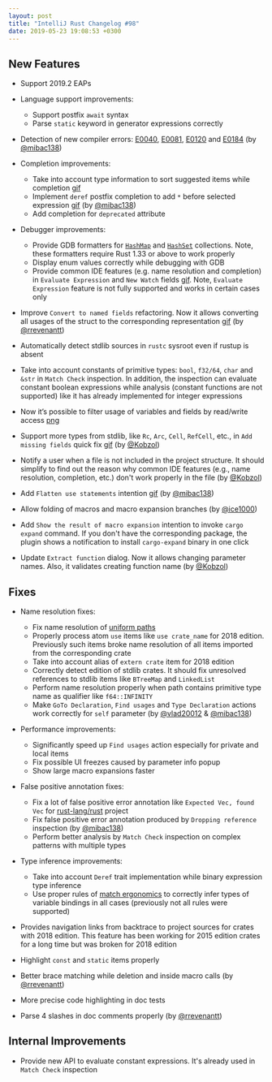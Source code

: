 ```yaml
---
layout: post
title: "IntelliJ Rust Changelog #98"
date: 2019-05-23 19:08:53 +0300
---
```



## New Features

* Support 2019.2 EAPs

* Language support improvements:
  * Support postfix `await` syntax
  * Parse `static` keyword in generator expressions correctly

* Detection of new compiler errors: [E0040](https://doc.rust-lang.org/error-index.html#E0040), 
[E0081](https://doc.rust-lang.org/error-index.html#E0081), 
[E0120](https://doc.rust-lang.org/error-index.html#E0120)
and [E0184](https://doc.rust-lang.org/error-index.html#E0184) (by [@mibac138])

* Completion improvements:
  * Take into account type information to sort suggested items while completion [gif](https://user-images.githubusercontent.com/4854600/58242981-7da3ed80-7d58-11e9-9550-dbe629f512d1.gif)
  * Implement `deref` postfix completion to add `*` before selected expression [gif](https://user-images.githubusercontent.com/4854600/58247348-1ee37180-7d62-11e9-8a90-bb38ed059d05.gif) (by [@mibac138])
  * Add completion for `deprecated` attribute
  
* Debugger improvements:
  * Provide GDB formatters for [`HashMap`](https://user-images.githubusercontent.com/4854600/55983010-cd47c180-5ca2-11e9-987d-b2ce38af9149.png) and [`HashSet`](https://user-images.githubusercontent.com/4854600/55983092-fc5e3300-5ca2-11e9-818c-5ecbd09025c0.png) collections. Note, these formatters require Rust 1.33 or above to work properly
  * Display enum values correctly while debugging with GDB
  * Provide common IDE features (e.g. name resolution and completion) in `Evaluate Expression` and `New Watch` fields [gif](https://user-images.githubusercontent.com/4854600/58243896-37e82480-7d5a-11e9-9903-267caf1b79ab.gif).
  Note, `Evaluate Expression` feature is not fully supported and works in certain cases only

<!-- https://github.com/intellij-rust/intellij-rust/pull/3738 -->
* Improve `Convert to named fields` refactoring. 
Now it allows converting all usages of the struct to the corresponding representation [gif](https://user-images.githubusercontent.com/4854600/58244990-6c5ce000-7d5c-11e9-836b-4d02ff5907d3.gif) (by [@rrevenantt])

<!-- https://github.com/intellij-rust/intellij-rust/pull/3779 -->
* Automatically detect stdlib sources in `rustc` sysroot even if rustup is absent

<!-- https://github.com/intellij-rust/intellij-rust/pull/3796 -->
* Take into account constants of primitive types: `bool`, `f32/64`, `char` and `&str` in `Match Check` inspection. 
In addition, the inspection can evaluate constant boolean expressions while analysis (constant functions are not supported)
like it has already implemented for integer expressions

<!-- https://github.com/intellij-rust/intellij-rust/pull/3819 -->
* Now it’s possible to filter usage of variables and fields by read/write access [png](https://user-images.githubusercontent.com/4854600/58246480-d5922280-7d5f-11e9-9200-802b9ac87f08.png)

<!-- https://github.com/intellij-rust/intellij-rust/pull/3520  -->
* Support more types from stdlib, like `Rc`, `Arc`, `Cell`, `RefCell`, etc., in `Add missing fields` quick fix [gif](https://user-images.githubusercontent.com/4854600/58246805-b647c500-7d60-11e9-8ba6-ac58e414a3e1.gif) (by [@Kobzol])

<!-- https://github.com/intellij-rust/intellij-rust/pull/3826 -->
* Notify a user when a file is not included in the project structure. 
It should simplify to find out the reason why common IDE features (e.g., name resolution, completion, etc.) don't work properly in the file (by [@Kobzol])

<!-- https://github.com/intellij-rust/intellij-rust/pull/3778 -->
* Add `Flatten use statements` intention [gif](https://user-images.githubusercontent.com/4854600/58247063-687f8c80-7d61-11e9-9217-fbd1d1c4d498.gif) (by [@mibac138])

<!-- https://github.com/intellij-rust/intellij-rust/pull/3745 -->
* Allow folding of macros and macro expansion branches (by [@ice1000])

<!-- https://github.com/intellij-rust/intellij-rust/pull/3736 -->
* Add `Show the result of macro expansion` intention to invoke `cargo expand` command.
If you don't have the corresponding package, the plugin shows a notification to install `cargo-expand` binary in one click

<!-- https://github.com/intellij-rust/intellij-rust/pull/3827 -->
* Update `Extract function` dialog. Now it allows changing parameter names.
Also, it validates creating function name (by [@Kobzol])

## Fixes

* Name resolution fixes:
  * Fix name resolution of [uniform paths](https://doc.rust-lang.org/edition-guide/rust-2018/module-system/path-clarity.html#uniform-paths)
  * Properly process atom `use` items like `use crate_name` for 2018 edition.
  Previously such items broke name resolution of all items imported from the corresponding crate
  * Take into account alias of `extern crate` item for 2018 edition
  * Correctly detect edition of stdlib crates. It should fix unresolved references to stdlib items like `BTreeMap` and `LinkedList`
  * Perform name resolution properly when path contains primitive type name as qualifier like `f64::INFINITY`
  * Make `GoTo Declaration`, `Find usages` and `Type Declaration` actions work correctly for `self` parameter (by [@vlad20012] & [@mibac138])

* Performance improvements:
  * Significantly speed up `Find usages` action especially for private and local items
  * Fix possible UI freezes caused by parameter info popup 
  * Show large macro expansions faster

* False positive annotation fixes:
  * Fix a lot of false positive error annotation like `Expected Vec, found Vec` for [rust-lang/rust](https://github.com/rust-lang/rust) project
  * Fix false positive error annotation produced by `Dropping reference` inspection (by [@mibac138])
  * Perform better analysis by `Match Check` inspection on complex patterns with multiple types

* Type inference improvements:
  * Take into account `Deref` trait implementation while binary expression type inference
  * Use proper rules of [match ergonomics](https://github.com/rust-lang/rfcs/blob/master/text/2005-match-ergonomics.md) to correctly infer types of variable bindings in all cases (previously not all rules were supported)

* Provides navigation links from backtrace to project sources for crates with 2018 edition.
This feature has been working for 2015 edition crates for a long time but was broken for 2018 edition

* Highlight `const` and `static` items properly

* Better brace matching while deletion and inside macro calls (by [@rrevenantt])

* More precise code highlighting in doc tests

<!-- https://github.com/intellij-rust/intellij-rust/pull/3800 -->
* Parse 4 slashes in doc comments properly (by [@rrevenantt])

## Internal Improvements

* Provide new API to evaluate constant expressions. It's already used in `Match Check` inspection



[@Kobzol]: https://github.com/Kobzol
[@ice1000]: https://github.com/ice1000
[@mibac138]: https://github.com/mibac138
[@rrevenantt]: https://github.com/rrevenantt
[@vlad20012]: https://github.com/vlad20012
